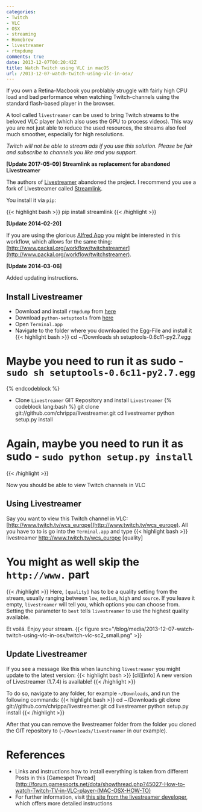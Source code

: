 ```yaml
---
categories:
- Twitch
- VLC
- OSX
- streaming
- Homebrew
- livestreamer
- rtmpdump
comments: true
date: 2013-12-07T00:20:42Z
title: Watch Twitch using VLC in macOS
url: /2013-12-07-watch-twitch-using-vlc-in-osx/
---
```


If you own a Retina-Macbook you problably struggle with fairly high CPU load and bad performance when watching Twitch-channels using the standard flash-based player in the browser.

A tool called `livestreamer` can be used to bring Twitch streams to the beloved VLC player (which also uses the GPU to process videos). This way you are not just able to reduce the used resources, the streams also feel much smoother, especially for high resolutions.

*Twitch will not be able to stream ads if you use this solution.* 
*Please be fair and subscribe to channels you like and you support.*

**[Update 2017-05-09] Streamlink as replacement for abandoned Livestreamer**

The authors of [Livestreamer](https://github.com/chrippa/livestreamer) abandoned the project. I recommend you use a fork of Livestreamer called [Streamlink](https://streamlink.github.io/).

You install it via `pip`:

{{< highlight bash >}}
pip install streamlink
{{< /highlight >}}

**[Update 2014-02-20]**

If you are using the glorious [Alfred App](http://www.alfredapp.com) you might be interested in this workflow, which allows for the same thing: [http://www.packal.org/workflow/twitchstreamer](http://www.packal.org/workflow/twitchstreamer).

**[Update 2014-03-06]**

Added updating instructions.

Install Livestreamer
--------------------

- Download and install `rtmpdump` from [here](http://trick77.com/wp-content/uploads/2008/01/rtmpdump-2.4_mac_os.zip)
- Download `python-setuptools` from [here](https://pypi.python.org/packages/2.7/s/setuptools/setuptools-0.6c11-py2.7.egg#md5=fe1f997bc722265116870bc7919059ea)
- Open `Terminal.app`
- Navigate to the folder where you downloaded the Egg-File and install it
{{< highlight bash >}}
cd ~/Downloads
sh setuptools-0.6c11-py2.7.egg
# Maybe you need to run it as sudo - `sudo sh setuptools-0.6c11-py2.7.egg`
{% endcodeblock %}
- Clone `Livestreamer` GIT Repository and install `Livestreamer`
{% codeblock lang:bash %}
git clone git://github.com/chrippa/livestreamer.git
cd livestreamer
python setup.py install
# Again, maybe you need to run it as sudo - `sudo python setup.py install`
{{< /highlight >}}

Now you should be able to view Twitch channels in VLC

Using Livestreamer
------------------

Say you want to view this Twitch channel in VLC: [http://www.twitch.tv/wcs_europe](http://www.twitch.tv/wcs_europe).
All you have to to is go into the `Terminal.app` and type
{{< highlight bash >}}
livestreamer http://www.twitch.tv/wcs_europe [quality]
# You might as well skip the `http://www.` part
{{< /highlight >}}
Here, `[quality]` has to be a quality setting from the stream, usually ranging between `low`, `medium`, `high` and `source`. If you leave it empty, `livestreamer` will tell you, which options you can choose from. Setting the parameter to `best` tells `livestreamer` to use the highest quality available.

Et voilá. Enjoy your stream.
{{< figure src="/blog/media/2013-12-07-watch-twitch-using-vlc-in-osx/twitch-vlc-sc2_small.png" >}}

Update Livestreamer
-------------------

If you see a message like this when launching `livestreamer` you might update to the latest version:
{{< highlight bash >}}
[cli][info] A new version of Livestreamer (1.7.4) is available!
{{< /highlight >}}

To do so, navigate to any folder, for example `~/Downloads`, and run the following commands:
{{< highlight bash >}}
cd ~/Downloads
git clone git://github.com/chrippa/livestreamer.git
cd livestreamer
python setup.py install
{{< /highlight >}}

After that you can remove the livestreamer folder from the folder you cloned the GIT repository to (`~/Downloads/livestreamer` in our example).

References
==========
- Links and instructions how to install everything is taken from different Posts in this [Gamespot Thread](http://forum.gamesports.net/dota/showthread.php?45027-How-to-watch-Twitch-TV-in-VLC-player-(MAC-OSX-HOW-TO)
- For further information, visit [this site from the livestreamer developer](http://livestreamer.tanuki.se/en/latest/), which offers more detailed instructions